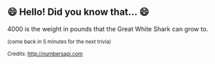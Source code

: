 ## :smile: Hello! Did you know that... :smile:
4000 is the weight in pounds that the Great White Shark can grow to.

<sup>(come back in 5 minutes for the next trivia)</sup>


<sup>Credits: http://numbersapi.com</sup>

